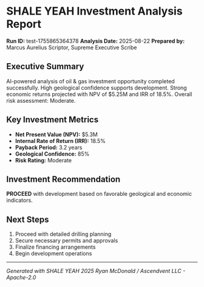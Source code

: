 # SHALE YEAH Investment Analysis Report

**Run ID:** test-1755865364378
**Analysis Date:** 2025-08-22
**Prepared by:** Marcus Aurelius Scriptor, Supreme Executive Scribe

## Executive Summary

AI-powered analysis of oil & gas investment opportunity completed successfully. High geological confidence supports development. Strong economic returns projected with NPV of $5.25M and IRR of 18.5%. Overall risk assessment: Moderate.

## Key Investment Metrics

- **Net Present Value (NPV):** $5.3M
- **Internal Rate of Return (IRR):** 18.5%
- **Payback Period:** 3.2 years
- **Geological Confidence:** 85%
- **Risk Rating:** Moderate

## Investment Recommendation

**PROCEED** with development based on favorable geological and economic indicators.

## Next Steps

1. Proceed with detailed drilling planning
2. Secure necessary permits and approvals
3. Finalize financing arrangements
4. Begin development operations

---

*Generated with SHALE YEAH 2025 Ryan McDonald / Ascendvent LLC - Apache-2.0*